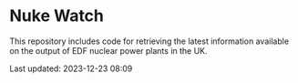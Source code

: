 # Nuke Watch

This repository includes code for retrieving the latest information available on the output of EDF nuclear power plants in the UK.

Last updated: 2023-12-23 08:09